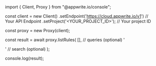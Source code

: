 import { Client, Proxy } from "@appwrite.io/console";

const client = new Client()
    .setEndpoint('https://cloud.appwrite.io/v1') // Your API Endpoint
    .setProject('&lt;YOUR_PROJECT_ID&gt;'); // Your project ID

const proxy = new Proxy(client);

const result = await proxy.listRules(
    [], // queries (optional)
    '<SEARCH>' // search (optional)
);

console.log(result);
